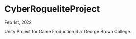 # CyberRogueliteProject

Feb 1st, 2022

Unity Project for Game Production 6 at George Brown College.

